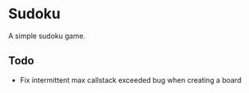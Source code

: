 # Sudoku

A simple sudoku game.

## Todo
- Fix intermittent max callstack exceeded bug when creating a board